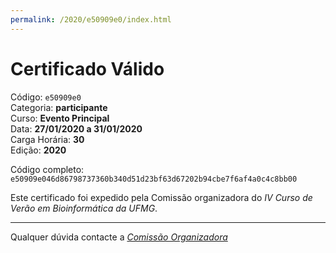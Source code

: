 ```yaml
---
permalink: /2020/e50909e0/index.html
---
```


# Certificado Válido

Código: `e50909e0`<br>
Categoria: **participante**<br>
Curso: **Evento Principal**<br>
Data: **27/01/2020 a 31/01/2020**<br>
Carga Horária: **30**<br>
Edição: **2020**<br>


Código completo: `e50909e046d86798737360b340d51d23bf63d67202b94cbe7f6af4a0c4c8bb00`


Este certificado foi expedido pela Comissão organizadora do *IV Curso de Verão em Bioinformática da UFMG*.

----

Qualquer dúvida contacte a [_Comissão Organizadora_](<mailto:cursobioinfoufmg@gmail.com$subject=[Certificados]>)

